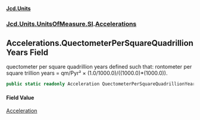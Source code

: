 #### [Jcd.Units](index 'index')
### [Jcd.Units.UnitsOfMeasure.SI](Jcd.Units.UnitsOfMeasure.SI 'Jcd.Units.UnitsOfMeasure.SI').[Accelerations](Accelerations 'Jcd.Units.UnitsOfMeasure.SI.Accelerations')

## Accelerations.QuectometerPerSquareQuadrillionYears Field

quectometer per square quadrillion years defined such that: rontometer per square trillion years = qm/Pyr² ×
(1.0/1000.0)/((1000.0)*(1000.0)).

```csharp
public static readonly Acceleration QuectometerPerSquareQuadrillionYears;
```

#### Field Value
[Acceleration](Acceleration 'Jcd.Units.UnitTypes.Acceleration')